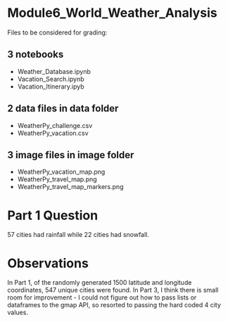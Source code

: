 # Module6_World_Weather_Analysis
Files to be considered for grading:
## 3 notebooks
- Weather_Database.ipynb
- Vacation_Search.ipynb
- Vacation_Itinerary.ipyb
## 2 data files in data folder
- WeatherPy_challenge.csv
- WeatherPy_vacation.csv
## 3 image files in image folder
- WeatherPy_vacation_map.png
- WeatherPy_travel_map.png
- WeatherPy_travel_map_markers.png

# Part 1 Question
57 cities had rainfall while 22 cities had snowfall.

# Observations
In Part 1, of the randomly generated 1500 latitude and longitude coordinates, 547 unique cities were found. 
In Part 3, I think there is small room for improvement - I could not figure out how to pass lists or dataframes to the gmap API, so  resorted to passing the hard coded 4 city values.
